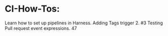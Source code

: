 # CI-How-Tos: 
Learn how to set up pipelines in Harness.
Adding Tags trigger 2. #3
Testing Pull request event expressions. 47
